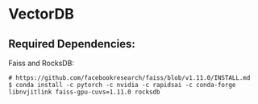 # VectorDB

## Required Dependencies:

Faiss and RocksDB:

```shell
# https://github.com/facebookresearch/faiss/blob/v1.11.0/INSTALL.md
$ conda install -c pytorch -c nvidia -c rapidsai -c conda-forge libnvjitlink faiss-gpu-cuvs=1.11.0 rocksdb

```
